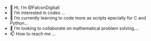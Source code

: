 - 👋 Hi, I’m @FalconDigitall
- 👀 I’m interested in codes ...
- 🌱 I’m currently learning to code more as scripts epecially for C and Python...
- 💞️ I’m looking to collaborate on mathematical problem solving....
- 📫 How to reach me ...

<!---
FalconDigitall/FalconDigitall is a ✨ special ✨ repository because its `README.md` (this file) appears on your GitHub profile.
You can click the Preview link to take a look at your changes.
--->
